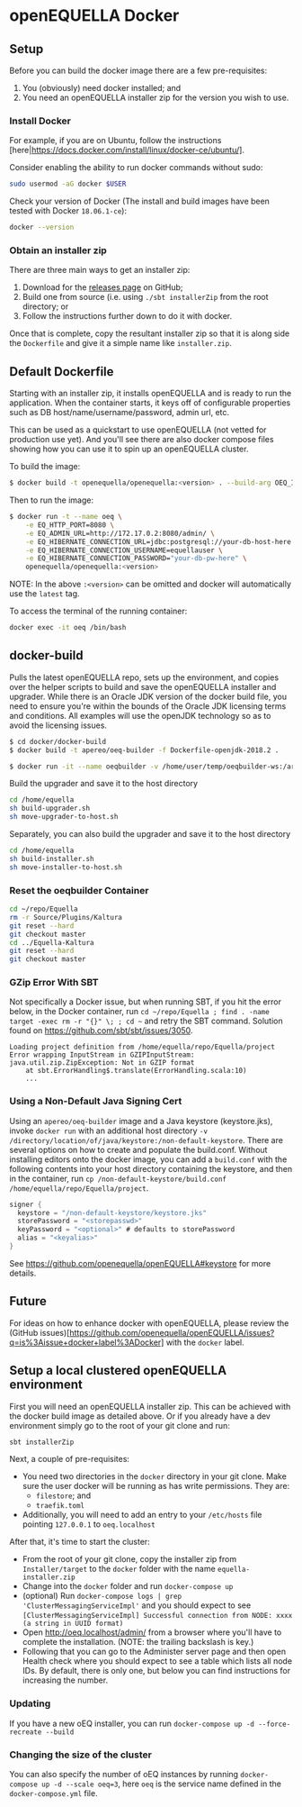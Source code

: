 # openEQUELLA Docker

## Setup

Before you can build the docker image there are a few pre-requisites:

1. You (obviously) need docker installed; and
2. You need an openEQUELLA installer zip for the version you wish to use.

### Install Docker

For example, if you are on Ubuntu, follow the instructions
[here|https://docs.docker.com/install/linux/docker-ce/ubuntu/].

Consider enabling the ability to run docker commands without sudo:

```sh
sudo usermod -aG docker $USER
```

Check your version of Docker (The install and build images have been tested with Docker `18.06.1-ce`):

```sh
docker --version
```

### Obtain an installer zip

There are three main ways to get an installer zip:

1. Download for the [releases page](https://github.com/openequella/openEQUELLA/releases) on GitHub;
2. Build one from source (i.e. using `./sbt installerZip` from the root directory; or
3. Follow the instructions further down to do it with docker.

Once that is complete, copy the resultant installer zip so that it is along side the `Dockerfile`
and give it a simple name like `installer.zip`.

## Default Dockerfile

Starting with an installer zip, it installs openEQUELLA and is ready to run the application. When
the container starts, it keys off of configurable properties such as DB host/name/username/password,
admin url, etc.

This can be used as a quickstart to use openEQUELLA (not vetted for production use yet). And you'll
see there are also docker compose files showing how you can use it to spin up an openEQUELLA
cluster.

To build the image:

```sh
$ docker build -t openequella/openequella:<version> . --build-arg OEQ_INSTALL_FILE=installer.zip
```

Then to run the image:

```sh
$ docker run -t --name oeq \
    -e EQ_HTTP_PORT=8080 \
    -e EQ_ADMIN_URL=http://172.17.0.2:8080/admin/ \
    -e EQ_HIBERNATE_CONNECTION_URL=jdbc:postgresql://your-db-host-here:5432/eqdocker \
    -e EQ_HIBERNATE_CONNECTION_USERNAME=equellauser \
    -e EQ_HIBERNATE_CONNECTION_PASSWORD="your-db-pw-here" \
    openequella/openequella:<version>
```

NOTE: In the above `:<version>` can be omitted and docker will automatically use the `latest` tag.

To access the terminal of the running container:

```sh
docker exec -it oeq /bin/bash
```

## docker-build

Pulls the latest openEQUELLA repo, sets up the environment, and copies over the helper scripts to
build and save the openEQUELLA installer and upgrader. While there is an Oracle JDK version of the
docker build file, you need to ensure you're within the bounds of the Oracle JDK licensing terms and
conditions. All examples will use the openJDK technology so as to avoid the licensing issues.

```sh
$ cd docker/docker-build
$ docker build -t apereo/oeq-builder -f Dockerfile-openjdk-2018.2 .

$ docker run -it --name oeqbuilder -v /home/user/temp/oeqbuilder-ws:/artifacts apereo/oeq-builder
```

Build the upgrader and save it to the host directory

```sh
cd /home/equella
sh build-upgrader.sh
sh move-upgrader-to-host.sh
```

Separately, you can also build the upgrader and save it to the host directory

```sh
cd /home/equella
sh build-installer.sh
sh move-installer-to-host.sh
```

### Reset the oeqbuilder Container

```sh
cd ~/repo/Equella
rm -r Source/Plugins/Kaltura
git reset --hard
git checkout master
cd ../Equella-Kaltura
git reset --hard
git checkout master
```

### GZip Error With SBT

Not specifically a Docker issue, but when running SBT, if you hit the error below, in the Docker container, run `cd ~/repo/Equella ; find . -name target -exec rm -r "{}" \; ; cd ~` and retry the SBT command. Solution found on https://github.com/sbt/sbt/issues/3050.

```
Loading project definition from /home/equella/repo/Equella/project
Error wrapping InputStream in GZIPInputStream: java.util.zip.ZipException: Not in GZIP format
    at sbt.ErrorHandling$.translate(ErrorHandling.scala:10)
    ...
```

### Using a Non-Default Java Signing Cert

Using an `apereo/oeq-builder` image and a Java keystore (keystore.jks), invoke `docker run` with an additional host directory `-v /directory/location/of/java/keystore:/non-default-keystore`. There are several options on how to create and populate the build.conf. Without installing editors onto the docker image, you can add a `build.conf` with the following contents into your host directory containing the keystore, and then in the container, run `cp /non-default-keystore/build.conf /home/equella/repo/Equella/project`.

```sbt
signer {
  keystore = "/non-default-keystore/keystore.jks"
  storePassword = "<storepasswd>"
  keyPassword = "<optional>" # defaults to storePassword
  alias = "<keyalias>"
}
```

See https://github.com/openequella/openEQUELLA#keystore for more details.

## Future

For ideas on how to enhance docker with openEQUELLA, please review the (GitHub issues)[https://github.com/openequella/openEQUELLA/issues?q=is%3Aissue+docker+label%3ADocker] with the `docker` label.

## Setup a local clustered openEQUELLA environment

First you will need an openEQUELLA installer zip. This can be achieved with the docker build
image as detailed above. Or if you already have a dev environment simply go to the root of your
git clone and run:

```bash
sbt installerZip
```

Next, a couple of pre-requisites:

- You need two directories in the `docker` directory in your git clone. Make sure the user docker
  will be running as has write permissions. They are:
  - `filestore`; and
  - `traefik.toml`
- Additionally, you will need to add an entry to your `/etc/hosts` file pointing `127.0.0.1` to
  `oeq.localhost`

After that, it's time to start the cluster:

- From the root of your git clone, copy the installer zip from `Installer/target` to the `docker`
  folder with the name `equella-installer.zip`
- Change into the `docker` folder and run `docker-compose up`
- (optional) Run `docker-compose logs | grep 'ClusterMessagingServiceImpl'` and you should expect to
  see `[ClusterMessagingServiceImpl] Successful connection from NODE: xxxx (a string in UUID format)`
- Open <http://oeq.localhost/admin/> from a browser where you'll  have to complete the installation.
  (NOTE: the trailing backslash is key.)
- Following that you can go to the Administer server page and then open Health check where you
  should expect to see a table which lists all node IDs. By default, there is only one, but below
  you can find instructions for increasing the number.

### Updating

If you have a new oEQ installer, you can run `docker-compose up -d --force-recreate --build`

### Changing the size of the cluster

You can also specify the number of oEQ instances by running `docker-compose up -d --scale oeq=3`,
here `oeq` is the service name defined in the `docker-compose.yml` file.
